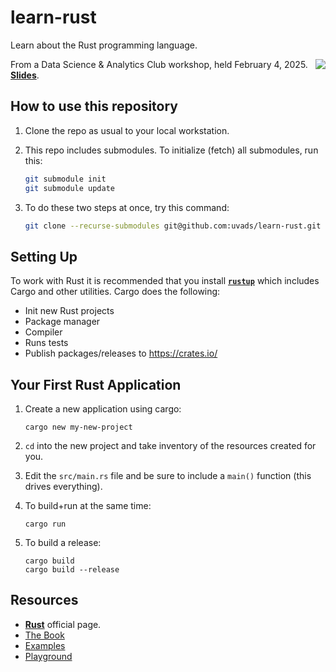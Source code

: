 # learn-rust

Learn about the Rust programming language.

<img src="https://rustacean.net/assets/rustacean-flat-happy.png" aligln="right" style="float:right; max-width:25%" />

From a Data Science & Analytics Club workshop, held February 4, 2025. [**Slides**](introducing-rust.pdf).

## How to use this repository

1. Clone the repo as usual to your local workstation.
2. This repo includes submodules. To initialize (fetch) all submodules, run this:

    ```bash
    git submodule init
    git submodule update
    ```

3. To do these two steps at once, try this command:

    ```bash
    git clone --recurse-submodules git@github.com:uvads/learn-rust.git
    ```

## Setting Up

To work with Rust it is recommended that you install [**`rustup`**](https://doc.rust-lang.org/cargo/getting-started/installation.html) which includes Cargo and other utilities. Cargo does the following:

- Init new Rust projects
- Package manager
- Compiler
- Runs tests
- Publish packages/releases to https://crates.io/

## Your First Rust Application

1. Create a new application using cargo:

    ```
    cargo new my-new-project
    ```

2. `cd` into the new project and take inventory of the resources created for you.

3. Edit the `src/main.rs` file and be sure to include a `main()` function (this drives everything).

4. To build+run at the same time:

    ```
    cargo run
    ```

5. To build a release:

    ```
    cargo build
    cargo build --release
    ```

## Resources

- [**Rust**](https://www.rust-lang.org/) official page.
- [The Book](https://doc.rust-lang.org/book/)
- [Examples](https://doc.rust-lang.org/rust-by-example/)
- [Playground](https://play.rust-lang.org/?version=stable&mode=debug&edition=2021)
